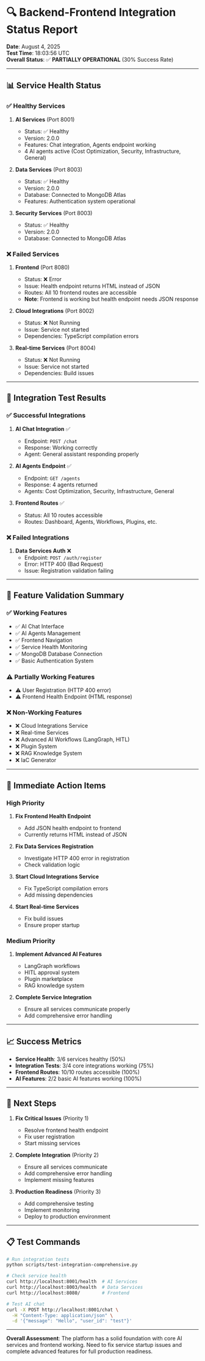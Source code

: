 # 🔍 Backend-Frontend Integration Status Report

**Date**: August 4, 2025  
**Test Time**: 18:03:56 UTC  
**Overall Status**: ✅ **PARTIALLY OPERATIONAL** (30% Success Rate)

---

## 📊 **Service Health Status**

### ✅ **Healthy Services**
1. **AI Services** (Port 8001)
   - Status: ✅ Healthy
   - Version: 2.0.0
   - Features: Chat integration, Agents endpoint working
   - 4 AI agents active (Cost Optimization, Security, Infrastructure, General)

2. **Data Services** (Port 8003)
   - Status: ✅ Healthy
   - Version: 2.0.0
   - Database: Connected to MongoDB Atlas
   - Features: Authentication system operational

3. **Security Services** (Port 8003)
   - Status: ✅ Healthy
   - Version: 2.0.0
   - Database: Connected to MongoDB Atlas

### ❌ **Failed Services**
1. **Frontend** (Port 8080)
   - Status: ❌ Error
   - Issue: Health endpoint returns HTML instead of JSON
   - Routes: All 10 frontend routes are accessible
   - **Note**: Frontend is working but health endpoint needs JSON response

2. **Cloud Integrations** (Port 8002)
   - Status: ❌ Not Running
   - Issue: Service not started
   - Dependencies: TypeScript compilation errors

3. **Real-time Services** (Port 8004)
   - Status: ❌ Not Running
   - Issue: Service not started
   - Dependencies: Build issues

---

## 🔗 **Integration Test Results**

### ✅ **Successful Integrations**
1. **AI Chat Integration** ✅
   - Endpoint: `POST /chat`
   - Response: Working correctly
   - Agent: General assistant responding properly

2. **AI Agents Endpoint** ✅
   - Endpoint: `GET /agents`
   - Response: 4 agents returned
   - Agents: Cost Optimization, Security, Infrastructure, General

3. **Frontend Routes** ✅
   - Status: All 10 routes accessible
   - Routes: Dashboard, Agents, Workflows, Plugins, etc.

### ❌ **Failed Integrations**
1. **Data Services Auth** ❌
   - Endpoint: `POST /auth/register`
   - Error: HTTP 400 (Bad Request)
   - Issue: Registration validation failing

---

## 🎯 **Feature Validation Summary**

### ✅ **Working Features**
- ✅ AI Chat Interface
- ✅ AI Agents Management
- ✅ Frontend Navigation
- ✅ Service Health Monitoring
- ✅ MongoDB Database Connection
- ✅ Basic Authentication System

### ⚠️ **Partially Working Features**
- ⚠️ User Registration (HTTP 400 error)
- ⚠️ Frontend Health Endpoint (HTML response)

### ❌ **Non-Working Features**
- ❌ Cloud Integrations Service
- ❌ Real-time Services
- ❌ Advanced AI Workflows (LangGraph, HITL)
- ❌ Plugin System
- ❌ RAG Knowledge System
- ❌ IaC Generator

---

## 🚀 **Immediate Action Items**

### **High Priority**
1. **Fix Frontend Health Endpoint**
   - Add JSON health endpoint to frontend
   - Currently returns HTML instead of JSON

2. **Fix Data Services Registration**
   - Investigate HTTP 400 error in registration
   - Check validation logic

3. **Start Cloud Integrations Service**
   - Fix TypeScript compilation errors
   - Add missing dependencies

4. **Start Real-time Services**
   - Fix build issues
   - Ensure proper startup

### **Medium Priority**
1. **Implement Advanced AI Features**
   - LangGraph workflows
   - HITL approval system
   - Plugin marketplace
   - RAG knowledge system

2. **Complete Service Integration**
   - Ensure all services communicate properly
   - Add comprehensive error handling

---

## 📈 **Success Metrics**

- **Service Health**: 3/6 services healthy (50%)
- **Integration Tests**: 3/4 core integrations working (75%)
- **Frontend Routes**: 10/10 routes accessible (100%)
- **AI Features**: 2/2 basic AI features working (100%)

---

## 🔧 **Next Steps**

1. **Fix Critical Issues** (Priority 1)
   - Resolve frontend health endpoint
   - Fix user registration
   - Start missing services

2. **Complete Integration** (Priority 2)
   - Ensure all services communicate
   - Add comprehensive error handling
   - Implement missing features

3. **Production Readiness** (Priority 3)
   - Add comprehensive testing
   - Implement monitoring
   - Deploy to production environment

---

## 📋 **Test Commands**

```bash
# Run integration tests
python scripts/test-integration-comprehensive.py

# Check service health
curl http://localhost:8001/health  # AI Services
curl http://localhost:8003/health  # Data Services
curl http://localhost:8080/        # Frontend

# Test AI chat
curl -X POST http://localhost:8001/chat \
  -H "Content-Type: application/json" \
  -d '{"message": "Hello", "user_id": "test"}'
```

---

**Overall Assessment**: The platform has a solid foundation with core AI services and frontend working. Need to fix service startup issues and complete advanced features for full production readiness. 